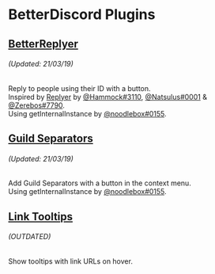 # BetterDiscord Plugins
## [BetterReplyer](/plugins/BetterReplyer.plugin.js)
###### *(Updated: 21/03/19)*
Reply to people using their ID with a button.  
Inspired by [Replyer](https://github.com/cosmicsalad/Discord-Themes-and-Plugins/blob/master/plugins/replyer.plugin.js) by [@Hammock#3110](https://github.com/cosmicsalad), [@Natsulus#0001](https://github.com/Delivator) & [@Zerebos#7790](https://github.com/rauenzi).  
Using getInternalInstance by [@noodlebox#0155](https://github.com/noodlebox).

## [Guild Separators](/plugins/GuildSeparators.plugin.js)
###### *(Updated: 21/03/19)*
Add Guild Separators with a button in the context menu.  
Using getInternalInstance by [@noodlebox#0155](https://github.com/noodlebox).

## [Link Tooltips](/plugins/LinkTooltips.plugin.js)
###### *(OUTDATED)*
Show tooltips with link URLs on hover.
